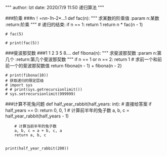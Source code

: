 """
author: lzt
date: 2020/7/9 11:50
递归算法
"""


###阶乘
###n！=n*n-1*n-2*...1
    def fac(n):
        """
        求某数的阶乘值
        :param n:某数
        :return:阶乘
        """
        # 递归的结束:
        if n == 1:
            return 1
        return n * fac(n - 1)
    
    
    # fac(5)
    
    # print(fac(5))

###斐波那契数
###1 1 2 3 5 8....
    def fibona(n):
        """
        求斐波那契数
        :param n:第几个
        :return:第几个斐波那契数
        """
        if n == 1 or n == 2:
            return 1
        # 求前一个和前前一个的斐波那契数值
        return fibona(n - 1) + fibona(n - 2)
    
    
    # print(fibona(10))
    # 获取递归的限定层级
    # import sys
    # # print(sys.getrecursionlimit())
    # sys.setrecursionlimit(999999)

###计算不死兔问题
    def half_year_rabbit(half_years: int):
        # 直接给答案
        if half_years == 0:
            return 0, 0, 1
        # 计算前半年的兔子数
        a, b, c = half_year_rabbit(half_years - 1)
    
        # 计算当前半年的兔子数
        a, b, c = a + b, c, a
        return a, b, c
    
    
    print(half_year_rabbit(200))

